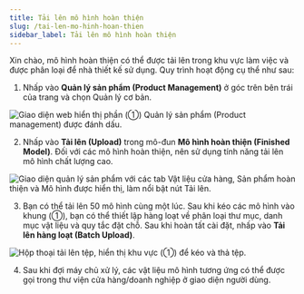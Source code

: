 ```yaml
---
title: Tải lên mô hình hoàn thiện
slug: /tai-len-mo-hinh-hoan-thien
sidebar_label: Tải lên mô hình hoàn thiện
---
```


Xin chào, mô hình hoàn thiện có thể được tải lên trong khu vực làm việc và được phân loại để nhà thiết kế sử dụng. Quy trình hoạt động cụ thể như sau:

1. Nhấp vào **Quản lý sản phẩm (Product Management)** ở góc trên bên trái của trang và chọn Quản lý cơ bản.

![Giao diện web hiển thị phần (①) Quản lý sản phẩm (Product management) được đánh dấu.](https://storage.googleapis.com/jegavn_kb/images/02789ea2-a563-4171-a005-c01870840cc9.png)

2. Nhấp vào **Tải lên (Upload)** trong mô-đun **Mô hình hoàn thiện (Finished Model)**. Đối với các mô hình hoàn thiện, nên sử dụng tính năng tải lên mô hình chất lượng cao.

![Giao diện quản lý sản phẩm với các tab Vật liệu cửa hàng, Sản phẩm hoàn thiện và Mô hình được hiển thị, làm nổi bật nút Tải lên.](https://storage.googleapis.com/jegavn_kb/images/0a6b9c99-c49b-470a-91ce-45a043c66357.png)

3. Bạn có thể tải lên 50 mô hình cùng một lúc. Sau khi kéo các mô hình vào khung (①), bạn có thể thiết lập hàng loạt về phân loại thư mục, danh mục vật liệu và quy tắc đặt chỗ. Sau khi hoàn tất cài đặt, nhấp vào **Tải lên hàng loạt (Batch Upload)**.

![Hộp thoại tải lên tệp, hiển thị khu vực (①) để kéo và thả tệp.](https://storage.googleapis.com/jegavn_kb/images/ea98d3fd-0113-4c97-acd4-c7adc98ca84f.png)

4. Sau khi đợi máy chủ xử lý, các vật liệu mô hình tương ứng có thể được gọi trong thư viện cửa hàng/doanh nghiệp ở giao diện người dùng.